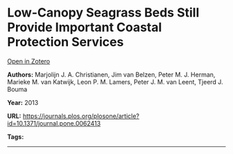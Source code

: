 # Low-Canopy Seagrass Beds Still Provide Important Coastal Protection Services
[Open in Zotero](zotero://select/items/@ChristianenEtAl_2013)

**Authors:** Marjolijn J. A. Christianen, Jim van Belzen, Peter M. J. Herman, Marieke M. van Katwijk, Leon P. M. Lamers, Peter J. M. van Leent, Tjeerd J. Bouma

**Year:** 2013

**URL:** https://journals.plos.org/plosone/article?id=10.1371/journal.pone.0062413

**Tags:**

---